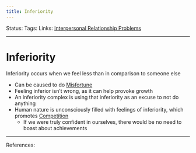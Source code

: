 ```yaml
---
title: Inferiority
---
```

Status:
Tags:
Links: [Interpersonal Relationship Problems](out/interpersonal-relationship-problems.md)
___
# Inferiority
Inferiority occurs when we feel less than in comparison to someone else
- Can be caused to do [Misfortune](out/misfortune.md)
- Feeling inferior isn’t wrong, as it can help provoke growth
- An inferiority complex is using that inferiority as an excuse to not do anything
- Human nature is unconsciously filled with feelings of inferiority, which promotes [Competition](out/competition.md)
	- If we were truly confident in ourselves, there would be no need to boast about achievements
___
References:
